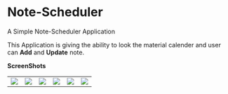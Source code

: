# Note-Scheduler
A Simple Note-Scheduler Application

This Application is giving the ability to look the material calender and user can **Add** and **Update** note.  

**ScreenShots**
<table>
  <tr>
    <td><img src="https://raw.githubusercontent.com/therajanmaurya/Note-Scheduler/master/device-2017-01-30-213419.png"></td>
    <td><img src="https://raw.githubusercontent.com/therajanmaurya/Note-Scheduler/master/device-2017-01-30-213502.png"></td>
    <td><img src="https://raw.githubusercontent.com/therajanmaurya/Note-Scheduler/master/device-2017-01-30-213519.png"></td>
    <td><img src="https://raw.githubusercontent.com/therajanmaurya/Note-Scheduler/master/device-2017-01-30-213542.png"></td>
    <td><img src="https://raw.githubusercontent.com/therajanmaurya/Note-Scheduler/master/device-2017-01-30-213604.png"></td>
    <td><img src="https://raw.githubusercontent.com/therajanmaurya/Note-Scheduler/master/device-2017-01-30-213659.png"></td>
  </tr>
</table>
